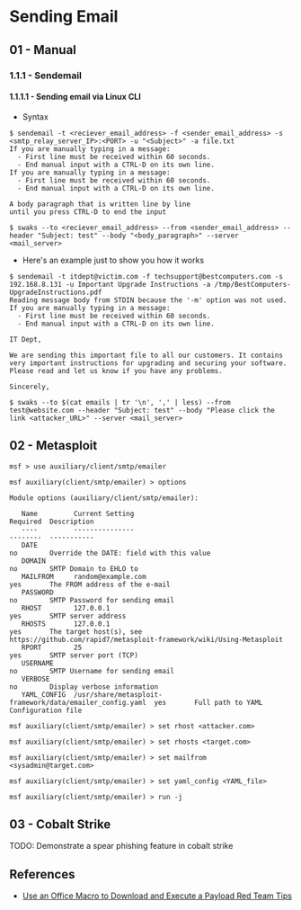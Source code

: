 # Sending Email

## 01 - Manual

### 1.1.1 - Sendemail

#### 1.1.1.1 - Sending email via Linux CLI

- Syntax

```
$ sendemail -t <reciever_email_address> -f <sender_email_address> -s <smtp_relay_server_IP>:<PORT> -u "<Subject>" -a file.txt
If you are manually typing in a message:
  - First line must be received within 60 seconds.
  - End manual input with a CTRL-D on its own line.
If you are manually typing in a message:
  - First line must be received within 60 seconds.
  - End manual input with a CTRL-D on its own line.

A body paragraph that is written line by line
until you press CTRL-D to end the input
```

`$ swaks --to <reciever_email_address> --from <sender_email_address> --header "Subject: test" --body "<body_paragraph>" --server <mail_server>`

- Here's an example just to show you how it works

```
$ sendemail -t itdept@victim.com -f techsupport@bestcomputers.com -s 192.168.8.131 -u Important Upgrade Instructions -a /tmp/BestComputers-UpgradeInstructions.pdf
Reading message body from STDIN because the '-m' option was not used.
If you are manually typing in a message:
  - First line must be received within 60 seconds.
  - End manual input with a CTRL-D on its own line.

IT Dept,

We are sending this important file to all our customers. It contains very important instructions for upgrading and securing your software. Please read and let us know if you have any problems.

Sincerely,

$ swaks --to $(cat emails | tr '\n', ',' | less) --from test@website.com --header "Subject: test" --body "Please click the link <attacker_URL>" --server <mail_server>
```

## 02 - Metasploit

```
msf > use auxiliary/client/smtp/emailer

msf auxiliary(client/smtp/emailer) > options

Module options (auxiliary/client/smtp/emailer):

   Name         Current Setting                                           Required  Description
   ----         ---------------                                           --------  -----------
   DATE                                                                   no        Override the DATE: field with this value
   DOMAIN                                                                 no        SMTP Domain to EHLO to
   MAILFROM     random@example.com                                        yes       The FROM address of the e-mail
   PASSWORD                                                               no        SMTP Password for sending email
   RHOST        127.0.0.1                                                 yes       SMTP server address
   RHOSTS       127.0.0.1                                                 yes       The target host(s), see https://github.com/rapid7/metasploit-framework/wiki/Using-Metasploit
   RPORT        25                                                        yes       SMTP server port (TCP)
   USERNAME                                                               no        SMTP Username for sending email
   VERBOSE                                                                no        Display verbose information
   YAML_CONFIG  /usr/share/metasploit-framework/data/emailer_config.yaml  yes       Full path to YAML Configuration file

msf auxiliary(client/smtp/emailer) > set rhost <attacker.com>

msf auxiliary(client/smtp/emailer) > set rhosts <target.com>

msf auxiliary(client/smtp/emailer) > set mailfrom <sysadmin@target.com>

msf auxiliary(client/smtp/emailer) > set yaml_config <YAML_file>

msf auxiliary(client/smtp/emailer) > run -j
```

## 03 - Cobalt Strike

TODO: Demonstrate a spear phishing feature in cobalt strike

## References

- [Use an Office Macro to Download and Execute a Payload Red Team Tips](https://medium.com/@riffsandhacks/use-an-office-macro-to-download-and-execute-a-payload-red-team-tips-ddbc7cc1a99)